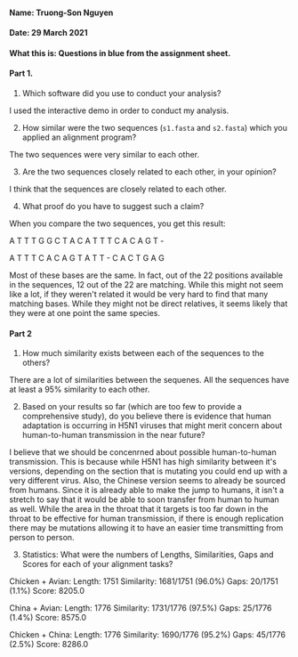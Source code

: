 #### Name: Truong-Son Nguyen
#### Date: 29 March 2021
#### What this is: Questions in blue from the assignment sheet.

#### Part 1.


 1. Which software did you use to conduct your analysis?

I used the interactive demo in order to conduct my analysis.

 2. How similar were the two sequences (`s1.fasta` and `s2.fasta`) which you applied an alignment program?

The two sequences were very similar to each other.

 3. Are the two sequences closely related to each other, in your opinion?

I think that the sequences are closely related to each other.

 4. What proof do you have to suggest such a claim?

When you compare the two sequences, you get this result:

A	T	T	T	G	G	C	T	A	C	A	T	T	T	C	A	C	A	G	T	-

A	T	T	T	C	A	C	A	G	T	A	T	T	-	C	A	C	T	G	A	G

Most of these bases are the same. In fact, out of the 22 positions available in the sequences, 12 out of the 22 are matching. While this might not seem like a lot, if they weren't related it would be very hard to find that many matching bases. While they might not be direct relatives, it seems likely that they were at one point the same species.

#### Part 2
 1. How much similarity exists between each of the sequences to the others?

There are a lot of similarities between the sequenes. All the sequences have at least a 95% similarity to each other.

 2. Based on your results so far (which are too few to provide a comprehensive study), do you believe there is evidence that human adaptation is occurring in H5N1 viruses that might merit concern about human-to-human transmission in the near future?

I believe that we should be concenrned about possible human-to-human transmission. This is because while H5N1 has high similarity between it's versions, depending on the section that is mutating you could end up with a very different virus. Also, the Chinese version seems to already be sourced from humans. Since it is already able to make the jump to humans, it isn't a stretch to say that it would be able to soon transfer from human to human as well. While the area in the throat that it targets is too far down in the throat to be effective for human transmission, if there is enough replication there may be mutations allowing it to have an easier time transmitting from person to person.

 3. Statistics: What were the numbers of Lengths, Similarities, Gaps and Scores for each of your alignment tasks?

Chicken + Avian:
Length: 1751
Similarity: 1681/1751 (96.0%)
Gaps: 20/1751 (1.1%)
Score: 8205.0

China + Avian:
Length: 1776
Similarity: 1731/1776 (97.5%)
Gaps: 25/1776 (1.4%)
Score: 8575.0

Chicken + China:
Length: 1776
Similarity: 1690/1776 (95.2%)
Gaps: 45/1776 (2.5%)
Score: 8286.0
